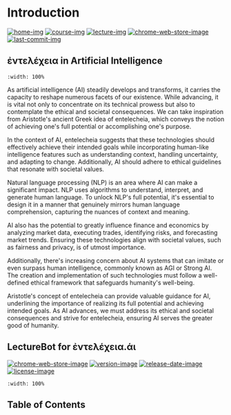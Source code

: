 # Introduction

[![home-img]][home-url]
[![course-img]][course-url]
[![lecture-img]][lecture-url]
[![chrome-web-store-image]][chrome-web-store-url]
[![last-commit-img]][last-commit-url]

[home-img]: https://img.shields.io/badge/www-entelecheia.me-blue
[home-url]: https://entelecheia.me
[course-img]: https://img.shields.io/badge/course-entelecheia.ai-blue
[course-url]: https://course.entelecheia.ai
[lecture-img]: https://img.shields.io/badge/lecture-entelecheia.ai-blue
[lecture-url]: https://lecture.entelecheia.ai
[linkedin-img]: https://img.shields.io/badge/LinkedIn-blue?logo=linkedin
[linkedin-url]: https://www.linkedin.com/in/entelecheia/
[last-commit-img]: https://img.shields.io/github/last-commit/entelecheia/lecture?label=last%20update
[last-commit-url]: https://github.com/entelecheia/lecture
[chrome-web-store-image]: https://img.shields.io/chrome-web-store/v/lfgfgbomindbccgidgalhhndggddpagd
[chrome-web-store-url]: https://chrome.google.com/webstore/detail/lecturebot-for-%E1%BC%90%CE%BD%CF%84%CE%B5%CE%BB%CE%AD%CF%87%CE%B5%CE%B9%CE%B1/lfgfgbomindbccgidgalhhndggddpagd

## ἐντελέχεια in Artificial Intelligence

```{youtube} p0ZGCfjusIA
:width: 100%
```

As artificial intelligence (AI) steadily develops and transforms, it carries the capacity to reshape numerous facets of our existence. While advancing, it is vital not only to concentrate on its technical prowess but also to contemplate the ethical and societal consequences. We can take inspiration from Aristotle's ancient Greek idea of entelecheia, which conveys the notion of achieving one's full potential or accomplishing one's purpose.

In the context of AI, entelecheia suggests that these technologies should effectively achieve their intended goals while incorporating human-like intelligence features such as understanding context, handling uncertainty, and adapting to change. Additionally, AI should adhere to ethical guidelines that resonate with societal values.

Natural language processing (NLP) is an area where AI can make a significant impact. NLP uses algorithms to understand, interpret, and generate human language. To unlock NLP's full potential, it's essential to design it in a manner that genuinely mirrors human language comprehension, capturing the nuances of context and meaning.

AI also has the potential to greatly influence finance and economics by analyzing market data, executing trades, identifying risks, and forecasting market trends. Ensuring these technologies align with societal values, such as fairness and privacy, is of utmost importance.

Additionally, there's increasing concern about AI systems that can imitate or even surpass human intelligence, commonly known as AGI or Strong AI. The creation and implementation of such technologies must follow a well-defined ethical framework that safeguards humanity's well-being.

Aristotle's concept of entelecheia can provide valuable guidance for AI, underlining the importance of realizing its full potential and achieving intended goals. As AI advances, we must address its ethical and societal consequences and strive for entelecheia, ensuring AI serves the greater good of humanity.

## LectureBot for ἐντελέχεια.άι

[![chrome-web-store-image]][chrome-web-store-url]
[![version-image]][release-url]
[![release-date-image]][release-url]
[![license-image]][license-url]

<!-- Links: -->

[chrome-web-store-image]: https://img.shields.io/chrome-web-store/v/lfgfgbomindbccgidgalhhndggddpagd
[chrome-web-store-url]: https://chrome.google.com/webstore/detail/lecturebot-for-%E1%BC%90%CE%BD%CF%84%CE%B5%CE%BB%CE%AD%CF%87%CE%B5%CE%B9%CE%B1/lfgfgbomindbccgidgalhhndggddpagd
[license-image]: https://img.shields.io/github/license/entelecheia/entelecheia-lecture-bot
[license-url]: https://github.com/entelecheia/entelecheia-lecture-bot/blob/main/LICENSE
[version-image]: https://img.shields.io/github/v/release/entelecheia/entelecheia-lecture-bot?sort=semver
[release-date-image]: https://img.shields.io/github/release-date/entelecheia/entelecheia-lecture-bot
[release-url]: https://github.com/entelecheia/entelecheia-lecture-bot/releases
[repo-url]: https://github.com/entelecheia/entelecheia-lecture-bot
[docs-url]: https://lecture-bot.entelecheia.ai
[changelog]: https://github.com/entelecheia/entelecheia-lecture-bot/blob/main/docs/CHANGELOG.md
[contributing guidelines]: https://github.com/entelecheia/entelecheia-lecture-bot/blob/main/CONTRIBUTING.md

<!-- Links: -->

```{youtube} 0aAeqGBcN3Q
:width: 100%
```

## Table of Contents

```{tableofcontents}

```

<!-- Links: -->

[hyperfast python template]: https://github.com/entelecheia/hyperfast-python-template
[license-image]: https://img.shields.io/github/license/entelecheia/lecture
[license-url]: https://github.com/entelecheia/lecture/blob/main/LICENSE
[version-image]: https://img.shields.io/github/v/release/entelecheia/lecture?sort=semver
[release-date-image]: https://img.shields.io/github/release-date/entelecheia/lecture
[release-url]: https://github.com/entelecheia/lecture/releases
[conventional-commits-image]: https://img.shields.io/badge/Conventional%20Commits-1.0.0-%23FE5196?logo=conventionalcommits&logoColor=white
[jupyter-book-image]: https://jupyterbook.org/en/stable/_images/badge.svg
[repo-url]: https://github.com/entelecheia/lecture
[pypi-url]: https://pypi.org/project/lecture
[docs-url]: https://lecture.entelecheia.ai
[changelog]: https://github.com/entelecheia/lecture/blob/main/CHANGELOG.md
[contributing guidelines]: https://github.com/entelecheia/lecture/blob/main/CONTRIBUTING.md

<!-- Links: -->
